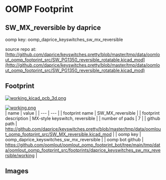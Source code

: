 # OOMP Footprint  
## SW_MX_reversible  by daprice  
  
oomp key: oomp_daprice_keyswitches_sw_mx_reversible  
  
source repo at: [http://github.com/daprice/keyswitches.pretty/blob/master/tmp/data/oomlout_oomp_footprint_src/SW_PG1350_reversible_rotatable.kicad_mod](http://github.com/daprice/keyswitches.pretty/blob/master/tmp/data/oomlout_oomp_footprint_src/SW_PG1350_reversible_rotatable.kicad_mod)  
## Footprint  
  
[![working_kicad_pcb_3d.png](working_kicad_pcb_3d_600.png)](working_kicad_pcb_3d.png)  
  
[![working.png](working_600.png)](working.png)  
| name | value | 
| --- | --- | 
| footprint name | SW_MX_reversible | 
| footprint description | MX-style keyswitch, reversible | 
| number of pads | 7 | 
| github path | http://github.com/daprice/keyswitches.pretty/blob/master/tmp/data/oomlout_oomp_footprint_src/SW_MX_reversible.kicad_mod | 
| oomp key | oomp_daprice_keyswitches_sw_mx_reversible | 
| oomp bot github | https://github.com/oomlout/oomlout_oomp_footprint_bot/tree/main/tmp/data/oomlout_oomp_footprint_src/footprints/daprice_keyswitches_sw_mx_reversible/working | 
## Images  
